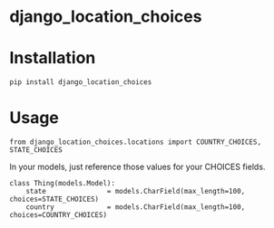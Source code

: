 django_location_choices
=======================

Installation
===

`pip install django_location_choices`

Usage
===

`from django_location_choices.locations import COUNTRY_CHOICES, STATE_CHOICES`

In your models, just reference those values for your CHOICES fields. 

```
class Thing(models.Model):
    state               = models.CharField(max_length=100, choices=STATE_CHOICES)
    country             = models.CharField(max_length=100, choices=COUNTRY_CHOICES)
```
